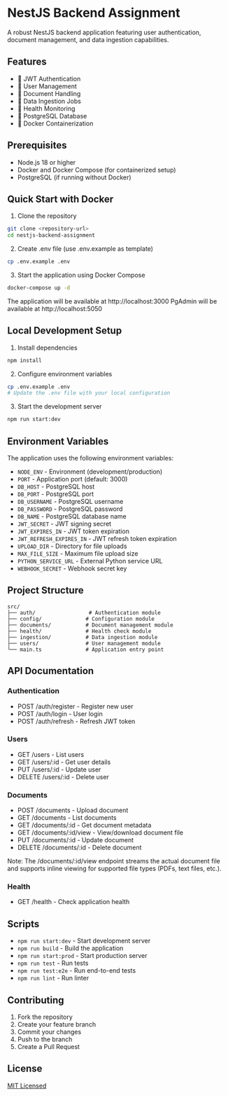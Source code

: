 # NestJS Backend Assignment

A robust NestJS backend application featuring user authentication, document management, and data ingestion capabilities.

## Features

- 🔐 JWT Authentication
- 👤 User Management
- 📄 Document Handling
- 🔄 Data Ingestion Jobs
- 🏥 Health Monitoring
- 🐘 PostgreSQL Database
- 🐳 Docker Containerization

## Prerequisites

- Node.js 18 or higher
- Docker and Docker Compose (for containerized setup)
- PostgreSQL (if running without Docker)

## Quick Start with Docker

1. Clone the repository
```bash
git clone <repository-url>
cd nestjs-backend-assignment
```

2. Create .env file (use .env.example as template)
```bash
cp .env.example .env
```

3. Start the application using Docker Compose
```bash
docker-compose up -d
```

The application will be available at http://localhost:3000
PgAdmin will be available at http://localhost:5050

## Local Development Setup

1. Install dependencies
```bash
npm install
```

2. Configure environment variables
```bash
cp .env.example .env
# Update the .env file with your local configuration
```

3. Start the development server
```bash
npm run start:dev
```

## Environment Variables

The application uses the following environment variables:

- `NODE_ENV` - Environment (development/production)
- `PORT` - Application port (default: 3000)
- `DB_HOST` - PostgreSQL host
- `DB_PORT` - PostgreSQL port
- `DB_USERNAME` - PostgreSQL username
- `DB_PASSWORD` - PostgreSQL password
- `DB_NAME` - PostgreSQL database name
- `JWT_SECRET` - JWT signing secret
- `JWT_EXPIRES_IN` - JWT token expiration
- `JWT_REFRESH_EXPIRES_IN` - JWT refresh token expiration
- `UPLOAD_DIR` - Directory for file uploads
- `MAX_FILE_SIZE` - Maximum file upload size
- `PYTHON_SERVICE_URL` - External Python service URL
- `WEBHOOK_SECRET` - Webhook secret key

## Project Structure

```
src/
├── auth/                 # Authentication module
├── config/              # Configuration module
├── documents/           # Document management module
├── health/              # Health check module
├── ingestion/           # Data ingestion module
├── users/               # User management module
└── main.ts              # Application entry point
```

## API Documentation

### Authentication
- POST /auth/register - Register new user
- POST /auth/login - User login
- POST /auth/refresh - Refresh JWT token

### Users
- GET /users - List users
- GET /users/:id - Get user details
- PUT /users/:id - Update user
- DELETE /users/:id - Delete user

### Documents
- POST /documents - Upload document
- GET /documents - List documents
- GET /documents/:id - Get document metadata
- GET /documents/:id/view - View/download document file
- PUT /documents/:id - Update document
- DELETE /documents/:id - Delete document

Note: The /documents/:id/view endpoint streams the actual document file and supports inline viewing for supported file types (PDFs, text files, etc.).
### Health
- GET /health - Check application health

## Scripts

- `npm run start:dev` - Start development server
- `npm run build` - Build the application
- `npm run start:prod` - Start production server
- `npm run test` - Run tests
- `npm run test:e2e` - Run end-to-end tests
- `npm run lint` - Run linter

## Contributing

1. Fork the repository
2. Create your feature branch
3. Commit your changes
4. Push to the branch
5. Create a Pull Request

## License

[MIT Licensed](LICENSE)

